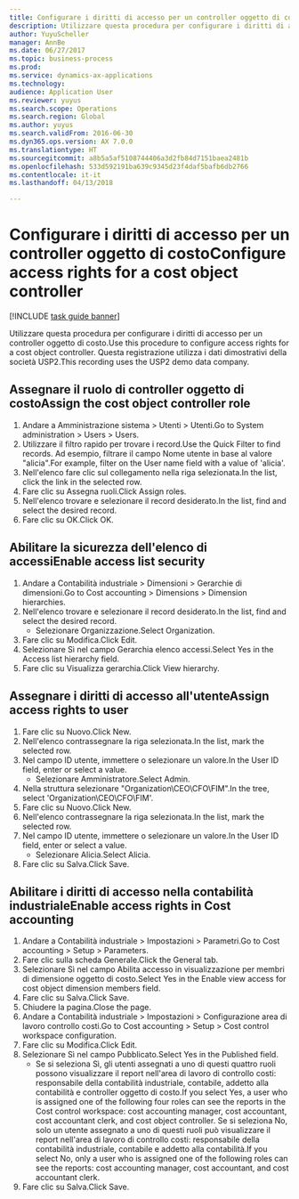 ```yaml
--- 
title: Configurare i diritti di accesso per un controller oggetto di costo
description: Utilizzare questa procedura per configurare i diritti di accesso per un controller oggetto di costo.
author: YuyuScheller
manager: AnnBe
ms.date: 06/27/2017
ms.topic: business-process
ms.prod: 
ms.service: dynamics-ax-applications
ms.technology: 
audience: Application User
ms.reviewer: yuyus
ms.search.scope: Operations
ms.search.region: Global
ms.author: yuyus
ms.search.validFrom: 2016-06-30
ms.dyn365.ops.version: AX 7.0.0
ms.translationtype: HT
ms.sourcegitcommit: a8b5a5af5108744406a3d2fb84d7151baea2481b
ms.openlocfilehash: 533d592191ba639c9345d23f4daf5bafb6db2766
ms.contentlocale: it-it
ms.lasthandoff: 04/13/2018

---
```

# <a name="configure-access-rights-for-a-cost-object-controller"></a><span data-ttu-id="07451-103">Configurare i diritti di accesso per un controller oggetto di costo</span><span class="sxs-lookup"><span data-stu-id="07451-103">Configure access rights for a cost object controller</span></span>

[!INCLUDE [task guide banner](../../includes/task-guide-banner.md)]

<span data-ttu-id="07451-104">Utilizzare questa procedura per configurare i diritti di accesso per un controller oggetto di costo.</span><span class="sxs-lookup"><span data-stu-id="07451-104">Use this procedure to configure access rights for a cost object controller.</span></span> <span data-ttu-id="07451-105">Questa registrazione utilizza i dati dimostrativi della società USP2.</span><span class="sxs-lookup"><span data-stu-id="07451-105">This recording uses the USP2 demo data company.</span></span>


## <a name="assign-the-cost-object-controller-role"></a><span data-ttu-id="07451-106">Assegnare il ruolo di controller oggetto di costo</span><span class="sxs-lookup"><span data-stu-id="07451-106">Assign the cost object controller role</span></span>
1. <span data-ttu-id="07451-107">Andare a Amministrazione sistema > Utenti > Utenti.</span><span class="sxs-lookup"><span data-stu-id="07451-107">Go to System administration > Users > Users.</span></span>
2. <span data-ttu-id="07451-108">Utilizzare il filtro rapido per trovare i record.</span><span class="sxs-lookup"><span data-stu-id="07451-108">Use the Quick Filter to find records.</span></span> <span data-ttu-id="07451-109">Ad esempio, filtrare il campo Nome utente in base al valore "alicia".</span><span class="sxs-lookup"><span data-stu-id="07451-109">For example, filter on the User name field with a value of 'alicia'.</span></span>
3. <span data-ttu-id="07451-110">Nell'elenco fare clic sul collegamento nella riga selezionata.</span><span class="sxs-lookup"><span data-stu-id="07451-110">In the list, click the link in the selected row.</span></span>
4. <span data-ttu-id="07451-111">Fare clic su Assegna ruoli.</span><span class="sxs-lookup"><span data-stu-id="07451-111">Click Assign roles.</span></span>
5. <span data-ttu-id="07451-112">Nell'elenco trovare e selezionare il record desiderato.</span><span class="sxs-lookup"><span data-stu-id="07451-112">In the list, find and select the desired record.</span></span>
6. <span data-ttu-id="07451-113">Fare clic su OK.</span><span class="sxs-lookup"><span data-stu-id="07451-113">Click OK.</span></span>

## <a name="enable-access-list-security"></a><span data-ttu-id="07451-114">Abilitare la sicurezza dell'elenco di accessi</span><span class="sxs-lookup"><span data-stu-id="07451-114">Enable access list security</span></span>
1. <span data-ttu-id="07451-115">Andare a Contabilità industriale > Dimensioni > Gerarchie di dimensioni.</span><span class="sxs-lookup"><span data-stu-id="07451-115">Go to Cost accounting > Dimensions > Dimension hierarchies.</span></span>
2. <span data-ttu-id="07451-116">Nell'elenco trovare e selezionare il record desiderato.</span><span class="sxs-lookup"><span data-stu-id="07451-116">In the list, find and select the desired record.</span></span>
    * <span data-ttu-id="07451-117">Selezionare Organizzazione.</span><span class="sxs-lookup"><span data-stu-id="07451-117">Select Organization.</span></span>  
3. <span data-ttu-id="07451-118">Fare clic su Modifica.</span><span class="sxs-lookup"><span data-stu-id="07451-118">Click Edit.</span></span>
4. <span data-ttu-id="07451-119">Selezionare Sì nel campo Gerarchia elenco accessi.</span><span class="sxs-lookup"><span data-stu-id="07451-119">Select Yes in the Access list hierarchy field.</span></span>
5. <span data-ttu-id="07451-120">Fare clic su Visualizza gerarchia.</span><span class="sxs-lookup"><span data-stu-id="07451-120">Click View hierarchy.</span></span>

## <a name="assign-access-rights-to-user"></a><span data-ttu-id="07451-121">Assegnare i diritti di accesso all'utente</span><span class="sxs-lookup"><span data-stu-id="07451-121">Assign access rights to user</span></span>
1. <span data-ttu-id="07451-122">Fare clic su Nuovo.</span><span class="sxs-lookup"><span data-stu-id="07451-122">Click New.</span></span>
2. <span data-ttu-id="07451-123">Nell'elenco contrassegnare la riga selezionata.</span><span class="sxs-lookup"><span data-stu-id="07451-123">In the list, mark the selected row.</span></span>
3. <span data-ttu-id="07451-124">Nel campo ID utente, immettere o selezionare un valore.</span><span class="sxs-lookup"><span data-stu-id="07451-124">In the User ID field, enter or select a value.</span></span>
    * <span data-ttu-id="07451-125">Selezionare Amministratore.</span><span class="sxs-lookup"><span data-stu-id="07451-125">Select Admin.</span></span>  
4. <span data-ttu-id="07451-126">Nella struttura selezionare "Organization\CEO\CFO\FIM".</span><span class="sxs-lookup"><span data-stu-id="07451-126">In the tree, select 'Organization\CEO\CFO\FIM'.</span></span>
5. <span data-ttu-id="07451-127">Fare clic su Nuovo.</span><span class="sxs-lookup"><span data-stu-id="07451-127">Click New.</span></span>
6. <span data-ttu-id="07451-128">Nell'elenco contrassegnare la riga selezionata.</span><span class="sxs-lookup"><span data-stu-id="07451-128">In the list, mark the selected row.</span></span>
7. <span data-ttu-id="07451-129">Nel campo ID utente, immettere o selezionare un valore.</span><span class="sxs-lookup"><span data-stu-id="07451-129">In the User ID field, enter or select a value.</span></span>
    * <span data-ttu-id="07451-130">Selezionare Alicia.</span><span class="sxs-lookup"><span data-stu-id="07451-130">Select Alicia.</span></span>  
8. <span data-ttu-id="07451-131">Fare clic su Salva.</span><span class="sxs-lookup"><span data-stu-id="07451-131">Click Save.</span></span>

## <a name="enable-access-rights-in-cost-accounting"></a><span data-ttu-id="07451-132">Abilitare i diritti di accesso nella contabilità industriale</span><span class="sxs-lookup"><span data-stu-id="07451-132">Enable access rights in Cost accounting</span></span>
1. <span data-ttu-id="07451-133">Andare a Contabilità industriale > Impostazioni > Parametri.</span><span class="sxs-lookup"><span data-stu-id="07451-133">Go to Cost accounting > Setup > Parameters.</span></span>
2. <span data-ttu-id="07451-134">Fare clic sulla scheda Generale.</span><span class="sxs-lookup"><span data-stu-id="07451-134">Click the General tab.</span></span>
3. <span data-ttu-id="07451-135">Selezionare Sì nel campo Abilita accesso in visualizzazione per membri di dimensione oggetto di costo.</span><span class="sxs-lookup"><span data-stu-id="07451-135">Select Yes in the Enable view access for cost object dimension members field.</span></span>
4. <span data-ttu-id="07451-136">Fare clic su Salva.</span><span class="sxs-lookup"><span data-stu-id="07451-136">Click Save.</span></span>
5. <span data-ttu-id="07451-137">Chiudere la pagina.</span><span class="sxs-lookup"><span data-stu-id="07451-137">Close the page.</span></span>
6. <span data-ttu-id="07451-138">Andare a Contabilità industriale > Impostazioni > Configurazione area di lavoro controllo costi.</span><span class="sxs-lookup"><span data-stu-id="07451-138">Go to Cost accounting > Setup > Cost control workspace configuration.</span></span>
7. <span data-ttu-id="07451-139">Fare clic su Modifica.</span><span class="sxs-lookup"><span data-stu-id="07451-139">Click Edit.</span></span>
8. <span data-ttu-id="07451-140">Selezionare Sì nel campo Pubblicato.</span><span class="sxs-lookup"><span data-stu-id="07451-140">Select Yes in the Published field.</span></span>
    * <span data-ttu-id="07451-141">Se si seleziona Sì, gli utenti assegnati a uno di questi quattro ruoli possono visualizzare il report nell'area di lavoro di controllo costi: responsabile della contabilità industriale, contabile, addetto alla contabilità e controller oggetto di costo.</span><span class="sxs-lookup"><span data-stu-id="07451-141">If you select Yes, a user who is assigned one of the following four roles can see the reports in the Cost control workspace: cost accounting manager, cost accountant, cost accountant clerk, and cost object controller.</span></span> <span data-ttu-id="07451-142">Se si seleziona No, solo un utente assegnato a uno di questi ruoli può visualizzare il report nell'area di lavoro di controllo costi: responsabile della contabilità industriale, contabile e addetto alla contabilità.</span><span class="sxs-lookup"><span data-stu-id="07451-142">If you select No, only a user who is assigned one of the following roles can see the reports: cost accounting manager, cost accountant, and cost accountant clerk.</span></span>    
9. <span data-ttu-id="07451-143">Fare clic su Salva.</span><span class="sxs-lookup"><span data-stu-id="07451-143">Click Save.</span></span>


